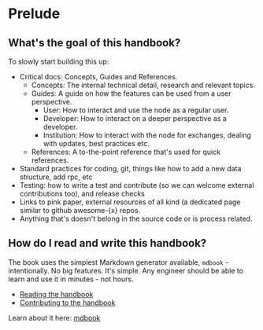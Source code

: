 # Prelude

## What's the goal of this handbook?

To slowly start building this up:

- Critical docs: Concepts, Guides and References. 
  - Concepts: The internal technical detail, research and relevant topics.
  - Guides: A guide on how the features can be used from a user perspective.
     - User: How to interact and use the node as a regular user. 
     - Developer: How to interact on a deeper perspective as a developer. 
     - Institution: How to interact with the node for exchanges, dealing with updates, best practices etc.
  - References: A to-the-point reference that's used for quick references. 
- Standard practices for coding, git, things like how to add a new data structure, add rpc, etc
- Testing: how to write a test and contribute (so we can welcome external contributions too), and release checks
- Links to pink paper, external resources of all kind (a dedicated page similar to github awesome-{x} repos.
- Anything that's doesn't belong in the source code or is process related.

## How do I read and write this handbook?

The book uses the simplest Markdown generator available, `mdbook` - intentionally.
No big features. It's simple. Any engineer should be able to learn and use it
in minutes - not hours.

- [Reading the handbook](https://rust-lang.github.io/mdBook/guide/reading.html)
- [Contributing to the handbook](https://rust-lang.github.io/mdBook/guide/creating.html)

Learn about it here: [mdbook](https://rust-lang.github.io/mdBook/index.html)
